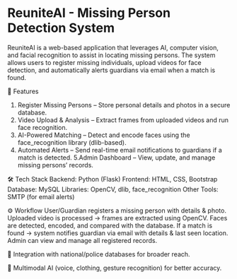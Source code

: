  # ReuniteAI - Missing Person Detection System
ReuniteAI is a web-based application that leverages AI, computer vision, and facial recognition to assist in locating missing persons. The system allows users to register missing individuals, upload videos for face detection, and automatically alerts guardians via email when a match is found.

🚀 Features
1. Register Missing Persons – Store personal details and photos in a secure database.
2. Video Upload & Analysis – Extract frames from uploaded videos and run face recognition.
3. AI-Powered Matching – Detect and encode faces using the face_recognition library (dlib-based).
4. Automated Alerts – Send real-time email notifications to guardians if a match is detected.
5.Admin Dashboard – View, update, and manage missing persons’ records.

🛠️ Tech Stack
Backend: Python (Flask)
Frontend: HTML, CSS, Bootstrap
Database: MySQL
Libraries: OpenCV, dlib, face_recognition
Other Tools: SMTP (for email alerts)

⚙️ Workflow
User/Guardian registers a missing person with details & photo.
Uploaded video is processed → frames are extracted using OpenCV.
Faces are detected, encoded, and compared with the database.
If a match is found → system notifies guardian via email with details & last seen location.
Admin can view and manage all registered records.


🔗 Integration with national/police databases for broader reach.

🎯 Multimodal AI (voice, clothing, gesture recognition) for better accuracy.
